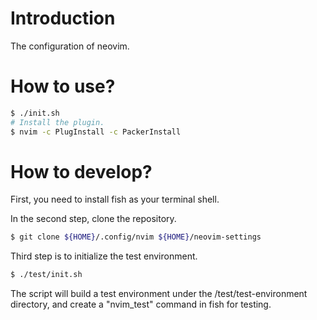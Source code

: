 # Introduction

The configuration of neovim.

# How to use?

```bash
$ ./init.sh
# Install the plugin.
$ nvim -c PlugInstall -c PackerInstall
```

# How to develop?

First, you need to install fish as your terminal shell.

In the second step, clone the repository.

```bash
$ git clone ${HOME}/.config/nvim ${HOME}/neovim-settings
```

Third step is to initialize the test environment.

```bash
$ ./test/init.sh
```

The script will build a test environment under the /test/test-environment directory, and create a "nvim_test" command in fish for testing.

